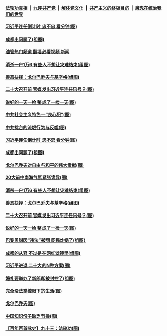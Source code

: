 ####  [法轮功真相](../../../../basic/blob/master/README.md?t=09060601) &nbsp;|&nbsp; [九评共产党](../../../../9ping.md/blob/master/README.md?t=09060601) &nbsp;|&nbsp; [解体党文化](../../../../jtdwh.md/blob/master/README.md?t=09060601)  &nbsp;|&nbsp; [共产主义的终极目的](../../../../gczydzjmd.md/blob/master/README.md?t=09060601) &nbsp;|&nbsp; [魔鬼在统治我们的世界](../../../../mgztzwmdsj.md/blob/master/README.md?t=09060601) 

#### [习近平连任倒计时 忠不忠 看分钟(图)](../pages/p4/1016006.md?t=09060601) 

#### [成都出问题了(组图)](../pages/p4/1016005.md?t=09060601) 

#### [油管热门频道 翻墙必看视频 新闻](http://45.76.130.85:81/youtube.html?09060601)

#### [消杀一户1万6 有些人不想让灾难结束(组图)](../pages/p4/1015943.md?t=09060601) 

#### [善恶抉择：戈尔巴乔夫与基辛格(组图)](../pages/p4/1015941.md?t=09060601) 

#### [二十大召开前 官媒发出习近平连任讯号？(图)](../pages/p4/1015889.md?t=09060601) 

#### [说好的一天一检 整成了一检一天(图)](../pages/p4/1015878.md?t=09060601) 

#### [中共社会主义特色—“良心犯”(图)](../pages/p4/1016015.md?t=09060601) 

#### [中共扰台的流氓行为与反噬(图)](../pages/p4/1016007.md?t=09060601) 

#### [习近平连任倒计时 忠不忠 看分钟(图)](../pages/p4/1016006.md?t=09060601) 

#### [成都出问题了(组图)](../pages/p4/1016005.md?t=09060601) 

#### [戈尔巴乔夫对自由与和平的伟大贡献(图)](../pages/p4/1015945.md?t=09060601) 

#### [20大前中南海气氛紧张诡异(图)](../pages/p4/1015944.md?t=09060601) 

#### [消杀一户1万6 有些人不想让灾难结束(组图)](../pages/p4/1015943.md?t=09060601) 

#### [善恶抉择：戈尔巴乔夫与基辛格(组图)](../pages/p4/1015941.md?t=09060601) 

#### [二十大召开前 官媒发出习近平连任讯号？(图)](../pages/p4/1015889.md?t=09060601) 

#### [说好的一天一检 整成了一检一天(图)](../pages/p4/1015878.md?t=09060601) 

#### [巴黎贝甜因“违法”被罚 网民炸锅了(组图)](../pages/p4/1015881.md?t=09060601) 

#### [成都的从容 不过是在网红滤镜里(组图)](../pages/p4/1015876.md?t=09060601) 


#### [习近平进退 二十大的N种方案(图)](../pages/p4/1015811.md?t=09060601) 

#### [婚礼要举办了新郎却被封控了(组图)](../pages/p4/1015809.md?t=09060601) 

#### [完全没法掌控眼下的生活(图)](../pages/p4/1015812.md?t=09060601) 

#### [戈尔巴乔夫(图)](../pages/p4/1015807.md?t=09060601) 

#### [中国知识份子缺乏节操(图)](../pages/p4/1015801.md?t=09060601) 

#### [【百年百首咏史】九十三：法轮功(图)](../pages/p4/1015653.md?t=09060601) 


<img src='http://gfw-breaker.win/goodnews/indexes/p4.md' width='0px' height='0px'/>
